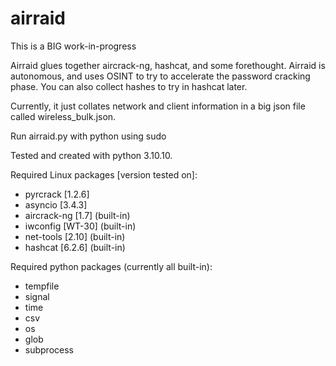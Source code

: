 # airraid
This is a BIG work-in-progress

Airraid glues together aircrack-ng, hashcat, and some forethought. Airraid is autonomous, and uses OSINT to try to accelerate the password cracking phase. You can also collect hashes to try in hashcat later.

Currently, it just collates network and client information in a big json file called wireless_bulk.json.

Run airraid.py with python using sudo

Tested and created with python 3.10.10.

Required Linux packages [version tested on]:
- pyrcrack	[1.2.6]
- asyncio	[3.4.3]
- aircrack-ng	[1.7]	(built-in)
- iwconfig	[WT-30]	(built-in)
- net-tools	[2.10]	(built-in)
- hashcat	[6.2.6]	(built-in)

Required python packages (currently all built-in):
- tempfile
- signal
- time
- csv
- os
- glob
- subprocess
